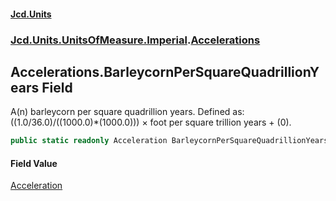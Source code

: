 #### [Jcd.Units](index.md 'index')
### [Jcd.Units.UnitsOfMeasure.Imperial](Jcd.Units.UnitsOfMeasure.Imperial.md 'Jcd.Units.UnitsOfMeasure.Imperial').[Accelerations](Accelerations.md 'Jcd.Units.UnitsOfMeasure.Imperial.Accelerations')

## Accelerations.BarleycornPerSquareQuadrillionYears Field

A(n) barleycorn per square quadrillion years. Defined as: ((1.0/36.0)/((1000.0)*(1000.0))) × foot per square trillion years + (0).

```csharp
public static readonly Acceleration BarleycornPerSquareQuadrillionYears;
```

#### Field Value
[Acceleration](Acceleration.md 'Jcd.Units.UnitTypes.Acceleration')